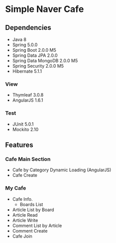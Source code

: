 # Simple Naver Cafe

## Dependencies
- Java 8
- Spring 5.0.0
- Spring Boot 2.0.0 M5
- Spring Data JPA 2.0.0
- Spring Data MongoDB 2.0.0 M5
- Spring Security 2.0.0 M5
- Hibernate 5.1.1
### View
- Thymleaf 3.0.8
- AngularJS 1.6.1
### Test
- JUnit 5.0.1
- Mockito 2.10

## Features
### Cafe Main Section
- Cafe by Category Dynamic Loading (AngularJS)
- Cafe Create
### My Cafe
- Cafe Info.
  - Boards List
- Article List by Board
- Article Read
- Article Write
- Comment List by Article
- Comment Create
- Cafe Join


